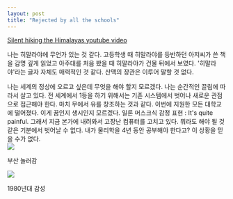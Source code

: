 ```yaml
---
layout: post
title: "Rejected by all the schools" 
---
```


<a href="https://www.youtube.com/watch?v=H9-OOl_9r6I&t=1617s"> Silent hiking the Himalayas youtube video </a>

나는 히말라야에 무언가 있는 것 같다. 고등학생 때 히말라야를 등반하던 아저씨가 쓴 책을 감명 깊게 읽었고 아주대를 처음 봤을 때 히말라야가 건물 뒤에서 보였다. '히말라야'라는 글자 자체도 매력적인 것 같다. 산맥의 장관은 이루어 말할 것 없다. 

<div class="s-top"></div>
나는 세계의 정상에 오르고 싶은데 무엇을 해야 할지 모르겠다. 나는 순간적인 끌림에 따라서 살고 있다. 전 세계에서 1등을 하기 위해서는 기존 시스템에서 벗어나 새로운 관점으로 접근해야 한다. 마치 무에서 유를 창조하는 것과 같다. 
이번에 지원한 모든 대학교에 떨어졌다. 이게 꿈인지 생시인지 모르겠다. 일론 머스크식 감정 표현 : It's quite painful. 그래서 지금 본가에 내려와서 고장난 컴퓨터를 고치고 있다. 뭐라도 해야 될 것 같은 기분에서 벗어날 수 없다. 
내가 물리학을 4년 동안 공부해야 한다고? 이 상황을 믿을 수가 없다.


<div class="img"> 
  
  <img src="https://github.com/user-attachments/assets/d9584eff-4cd3-484e-aac0-690b13cfba0f"> 

</div>

<div class="txt">

  부산 놀러감
  
</div>


<div class="img">

  <img src="https://github.com/user-attachments/assets/8477070e-3094-4790-a58f-3a726f8b0f12">

</div>


<div class="txt">

  1980년대 감성
  
</div>





